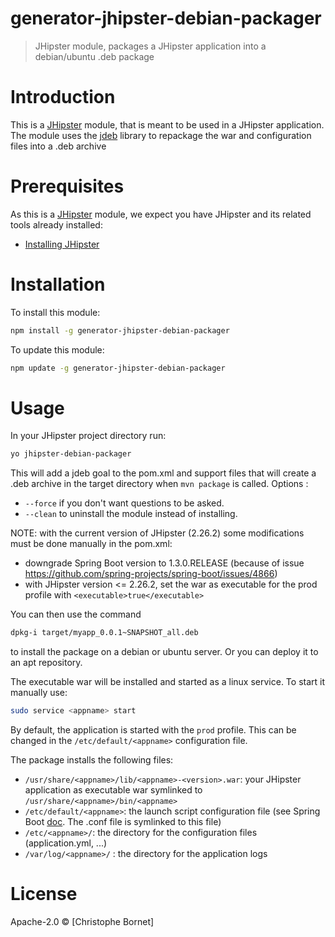 # generator-jhipster-debian-packager

> JHipster module, packages a JHipster application into a debian/ubuntu .deb package

# Introduction

This is a [JHipster](http://jhipster.github.io/) module, that is meant to be used in a JHipster application.
The module uses the [jdeb](https://github.com/tcurdt/jdeb) library to repackage the war and configuration files into a .deb archive

# Prerequisites

As this is a [JHipster](http://jhipster.github.io/) module, we expect you have JHipster and its related tools already installed:

- [Installing JHipster](https://jhipster.github.io/installation.html)

# Installation

To install this module:

```bash
npm install -g generator-jhipster-debian-packager
```

To update this module:
```bash
npm update -g generator-jhipster-debian-packager
```

# Usage

In your JHipster project directory run:
```bash
yo jhipster-debian-packager
```
This will add a jdeb goal to the pom.xml and support files that will create a .deb archive in the target directory when ```mvn package``` is called.
Options :
* ```--force``` if you don't want questions to be asked.
* ```--clean``` to uninstall the module instead of installing.

NOTE: with the current version of JHipster (2.26.2) some modifications must be done manually in the pom.xml:
* downgrade Spring Boot version to 1.3.0.RELEASE (because of issue https://github.com/spring-projects/spring-boot/issues/4866)
* with JHipster version <= 2.26.2, set the war as executable for the prod profile with ```<executable>true</executable>```

You can then use the command
```bash
dpkg-i target/myapp_0.0.1~SNAPSHOT_all.deb
```
to install the package on a debian or ubuntu server. Or you can deploy it to an apt repository.

The executable war will be installed and started as a linux service. To start it manually use:
```bash
sudo service <appname> start
```
By default, the application is started with the ```prod``` profile. This can be changed in the ```/etc/default/<appname>``` configuration file.

The package installs the following files:
* ```/usr/share/<appname>/lib/<appname>-<version>.war```: your JHipster application as executable war symlinked to ```/usr/share/<appname>/bin/<appname>```
* ```/etc/default/<appname>```: the launch script configuration file (see Spring Boot [doc](https://docs.spring.io/spring-boot/docs/current/reference/html/deployment-install.html#deployment-script-customization-conf-file). The .conf file is symlinked to this file)
* ```/etc/<appname>/```: the directory for the configuration files (application.yml, ...)
* ```/var/log/<appname>/``` : the directory for the application logs

# License

Apache-2.0 © [Christophe Bornet]

[npm-image]: https://img.shields.io/npm/v/generator-jhipster-debian-packager.svg
[npm-url]: https://npmjs.org/package/generator-jhipster-debian-packager
[travis-image]: https://travis-ci.org/cbornet/generator-jhipster-debian-packager.svg?branch=master
[travis-url]: https://travis-ci.org/cbornet/generator-jhipster-debian-packager
[daviddm-image]: https://david-dm.org/cbornet/generator-jhipster-debian-packager.svg?theme=shields.io
[daviddm-url]: https://david-dm.org/cbornet/generator-jhipster-module
